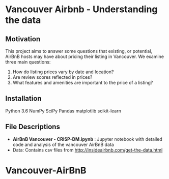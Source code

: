 # Vancouver Airbnb - Understanding the data

## Motivation

This project aims to answer some questions that existing, or potential, AirBnB hosts may have about pricing their listing in Vancouver. We examine three main questions:

1. How do listing prices vary by date and location?
2. Are review scores reflected in prices?
3. What features and amenities are important to the price of a listing?

## Installation
Python 3.6
NumPy
SciPy
Pandas
matplotlib
scikit-learn

## File Descriptions
-  **AirBnB Vancouver - CRISP-DM.ipynb** : Jupyter notebook with detailed code and analysis of the vancouver AirBnB data
- Data: Contains csv files from http://insideairbnb.com/get-the-data.html
# Vancouver-AirBnB
